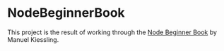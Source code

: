 # NodeBeginnerBook

This project is the result of working through the [Node Beginner Book](www.nodebeginner.com) by Manuel Kiessling.